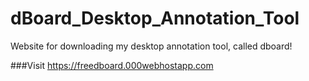 # dBoard_Desktop_Annotation_Tool
Website for downloading my desktop annotation tool, called dboard!

###Visit https://freedboard.000webhostapp.com
